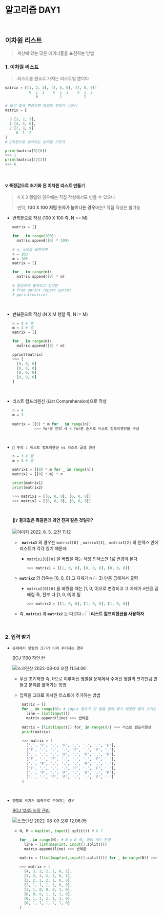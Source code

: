 # 알고리즘 DAY1

<br>

## 이차원 리스트

> 세상에 있는 많은 데이터들을 표현하는 방법

### 1. 이차원 리스트

> 리스트를 원소로 가지는 리스트일 뿐이다

```python
matrix = [[1, 2, 3], [4, 5, 6], [7, 8, 9]]
           0  1  2    0  1  2    0  1  2
              0          1          2

# 보기 좋게 변경하면 행렬의 형태가 나온다
matrix = [
  
  0 [1, 2, 3],
  1 [4, 5, 6],
  2 [7, 8, 9]
     0  1  2
]	
# 2차원으로 생각하는 능력을 기르자

print(matrix[0][0])
>>> 1
print(matrix[1][2])
>>> 6
```

<br>

#### 💡 특정값으로 초기화 된 이차원 리스트 만들기

> 4 X 3 행렬의 경우에는 직접 작성해서도 만들 수 있으나
>
> 만약, **100 X 100 처럼 숫자가 늘어나는 경우**에는? 직접 작성은 불가능

- 반복문으로 작성 (100 X 100 즉, N == M)

  ```python
  matrix = []
  
  for _ in range(100):
    matrix.append([0] * 100)
    
  # n, m으로 표현하면
  n = 100
  m = 100
  matrix = []
  
  for _ in range(n):
    matrix.append([0] * m)
    
  # 깔끔하게 출력하고 싶다면
  # from pprint import pprint
  # pprint(matrix)
  ```

  <br>

- 반복문으로 작성 (N X M 행렬 즉, N != M)

  ```python
  n = 4 # 행
  m = 3 # 열
  matrix = []
  
  for _ in range(n):
    matrix.append([0] * m)
  
  pprint(matrix)
  >>> [
    [0, 0, 0]
    [0, 0, 0]
    [0, 0, 0]
    [0, 0, 0]
  ]
  ```

  <br>

- 리스트 컴프리헨션 (List Comprehension)으로 작성

  ```python
  n = 4
  m = 3
                    
  matrix = [[0] * m for _ in range(n)]
  			>>> for문 안의 식 + for문 순서로 리스트 컴프리헨션을 구성
  ```

  <br>

- `📌 주의 : 리스트 컴프리헨션 vs 리스트 곱셈 연산`

  ```python
  n = 3 # 행
  m = 3 # 열
  
  matrix1 = [[0] * m for _ in range(n)]
  matrix2 = [[0] * m] * n 
  
  print(matrix1)
  print(matrix2)
  
  >>> matrix1 = [[0, 0, 0], [0, 0, 0]]
  >>> matrix2 = [[0, 0, 0], [0, 0, 0]]
  ```

  <br>

  🧐❓ **결과값은 똑같은데 과연 진짜 같은 것일까?**

  ![이미지 2022. 8. 3. 오전 11.12](https://user-images.githubusercontent.com/108653518/182519860-1c421a00-0237-4d31-ada8-1a5ca572c607.JPG)

  - **` matrix1`** 의 경우는 `matrix1[0] `, `matrix1[1]`, ` matrix1[2]` 의 인덱스 안에 리스트가 각각 있기 때문에

    - `matrix1[0][0]` 을 바꿨을 때는 해당 인덱스만 1로 변경이 된다

      ```python
      >>> matrix1 = [[1, 0, 0], [0, 0, 0], [0, 0, 0]]
      ```

  - **`matrix2`** 의 경우는 [0, 0, 0] 그 자체가 n (= 3) 만큼 곱해져서 출력

    - `matrix2[0][0]` 을 바꿨을 때는 [1, 0, 0]으로 변경되고 그 자체가 n만큼 곱해짐 즉, 전부 다 [1, 0, 0]이 됨

      ```python
      >>> matrix2 = [[1, 0, 0], [1, 0, 0], [1, 0, 0]]
      ```

  - 즉, **`matrix1`** 과 **`matrix2`** 는 다르다 👉🏻 **리스트 컴프리헨션을 사용하자**

<br>

### 2. 입력 받기

- `문제에서 행렬의 크기가 미리 주어지는 경우`

  [BOJ 1100 하얀 칸](https://www.acmicpc.net/problem/1100)

  ![스크린샷 2022-08-03 오전 11.54.06](https://user-images.githubusercontent.com/108653518/182519954-27ef1aec-53c9-433e-a419-410440f10754.png)

  - 우선 초기화한 즉, 0으로 이루어진 행렬을 문제에서 주어진 행렬의 크기만큼 만들고 문제를 풀어가는 방법

  - 입력을 그대로 이차원 리스트에 추가하는 방법

    ```python
     matrix = []
     for _ in range(8): # input 함수가 한 줄을 입력 받기 때문에 열의 크기는 사용되지 않음
       line = list(input())
       matrix.append(line) >>> 반복문
     
     matrix = [list(input()) for_ in range(8)] >>> 리스트 컴프리핸션
     print(matrix)
     
     >>> matrix = [
       ['.', 'F', '.', 'F', '.', '.', '.', 'F'],
       ['F', '.', '.', '.', 'F', '.', 'F', '.'],
       ['.', '.', '.', 'F', '.', 'F', '.', 'F'],
       ['F', '.', 'F', '.', '.', '.', 'F', '.'],
       ['.', 'F', '.', '.', '.', 'F', '.', '.'],
       ['F', '.', '.', '.', 'F', '.', 'F', '.'],
       ['.', 'F', '.', 'F', '.', 'F', '.', 'F'],
       ['.', '.', 'F', 'F', '.', '.', 'F', '.']
     ]
    ```

    <br>

- `행렬의 크기가 입력으로 주어지는 경우`

  [BOJ 1245 농장 관리](https://www.acmicpc.net/problem/1245)

  ![스크린샷 2022-08-03 오후 12.08.05](https://user-images.githubusercontent.com/108653518/182520047-e5fb9fa2-0e36-4c80-914c-60433064ce1f.png)

  - ```python
    N, M = map(int, input().split()) # 8 7
    
    for _ in range(N): # N = 8 즉, 행의 개수 만큼 
      line = list(map(int, input().split()))
      matrix.append(line) >>> 반복문
    
    matrix = [list(map(int,input().split())) for _ in range(N)] >>> 리스트 컴프리핸션
      
    >>> matrix = [
      [4, 3, 2, 2, 1, 0, 1],
      [3, 3, 3, 2, 1, 0, 1],
      [2, 2, 2, 2, 1, 0, 0],
      [2, 1, 1, 1, 1, 0, 0],
      [1, 1, 0, 0, 0, 1, 0],
      [0, 0, 0, 1, 1, 1, 0],
      [0, 1, 2, 2, 1, 1, 0],
      [0, 1, 1, 1, 2, 1, 0]
    ]
    ```

    <br>

    <br>